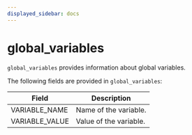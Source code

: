 ```yaml
---
displayed_sidebar: docs
---
```


# global_variables

`global_variables` provides information about global variables.

The following fields are provided in `global_variables`:

| **Field**      | **Description**        |
| -------------- | ---------------------- |
| VARIABLE_NAME  | Name of the variable.  |
| VARIABLE_VALUE | Value of the variable. |
